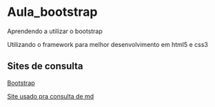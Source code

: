 # Aula_bootstrap 
Aprendendo a utilizar o bootstrap

Utilizando o framework para melhor desenvolvimento em html5 e css3

## Sites de consulta

[Bootstrap](https://getbootstrap.com)

[Site usado pra consulta de md](https://getbootstrap.com)
